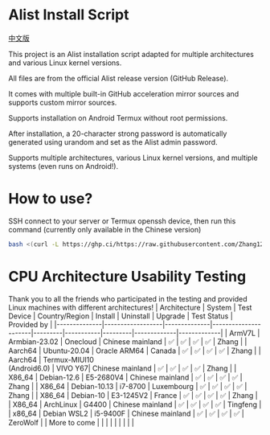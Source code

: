# Alist Install Script
[中文版](https://github.com/Zhang12334/Alist_install_bash/blob/main/README.md)

This project is an Alist installation script adapted for multiple architectures and various Linux kernel versions.

All files are from the official Alist release version (GitHub Release).

It comes with multiple built-in GitHub acceleration mirror sources and supports custom mirror sources.

Supports installation on Android Termux without root permissions.

After installation, a 20-character strong password is automatically generated using urandom and set as the Alist admin password.

Supports multiple architectures, various Linux kernel versions, and multiple systems (even runs on Android!).

# How to use?
SSH connect to your server or Termux openssh device, then run this command (currently only available in the Chinese version)<br>

```bash
bash <(curl -L https://ghp.ci/https://raw.githubusercontent.com/Zhang12334/Alist_install_bash/refs/heads/main/run.sh)
```

# CPU Architecture Usability Testing
Thank you to all the friends who participated in the testing and provided Linux machines with different architectures!
| Architecture | System           | Test Device  | Country/Region       | Install | Uninstall | Upgrade | Test Status | Provided by |
|--------------|------------------|--------------|----------------------|---------|-----------|---------|-------------|-------------|
| ArmV7L       | Armbian-23.02    | Onecloud     | Chinese mainland     | ✅      | ✅       | ✅      | ✅         | Zhang       |
| Aarch64      | Ubuntu-20.04     | Oracle ARM64 | Canada               | ✅      | ✅       | ✅      | ✅         | Zhang       |
| Aarch64      | Termux-MIUI10<br>(Android6.0) | VIVO Y67| Chinese mainland | ✅   | ✅      | ✅      | ✅         | Zhang       |
| X86_64       | Debian-12.6      | E5-2680V4    | Chinese mainland     | ✅      | ✅       | ✅      | ✅         | Zhang       |
| X86_64       | Debian-10.13     | i7-8700      | Luxembourg           | ✅      | ✅       | ✅      | ✅         | Zhang       |
| X86_64       | Debian-10        | E3-1245V2    | France               | ✅      | ✅       | ✅      | ✅         | Zhang       |
| X86_64       | ArchLinux        | G4400        | Chinese mainland     | ✅      | ✅       | ✅      | ✅         | Tingfeng    |
| x86_64       | Debian WSL2      | i5-9400F     | Chinese mainland     | ✅      | ✅       | ✅      | ✅         | ZeroWolf    |
| More to come |                  |              |                      |          |          |          |            |             |
